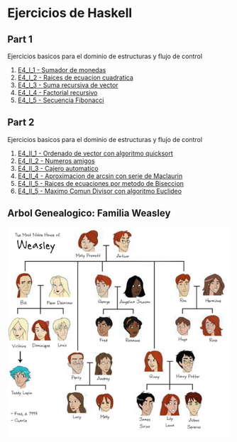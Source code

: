 # Ejercicios de Haskell

## Part 1
Ejercicios basicos para el dominio de estructuras y flujo de control
1. [E4_I_1 - Sumador de monedas](https://github.com/Medina1402/LPD-Haskell/blob/main/E4_I_1.hs)
2. [E4_I_2 - Raices de ecuacion cuadratica](https://github.com/Medina1402/LPD-Haskell/blob/main/E4_I_2.hs)
3. [E4_I_3 - Suma recursiva de vector](https://github.com/Medina1402/LPD-Haskell/blob/main/E4_I_3.hs)
4. [E4_I_4 - Factorial recursivo](https://github.com/Medina1402/LPD-Haskell/blob/main/E4_I_4.hs)
5. [E4_I_5 - Secuencia Fibonacci](https://github.com/Medina1402/LPD-Haskell/blob/main/E4_I_5.hs)

## Part 2
Ejercicios basicos para el dominio de estructuras y flujo de control
1. [E4_II_1 - Ordenado de vector con algoritmo quicksort](https://github.com/Medina1402/LPD-Haskell/blob/main/E4_II_1.hs)
2. [E4_II_2 - Numeros amigos](https://github.com/Medina1402/LPD-Haskell/blob/main/E4_II_2.hs)
3. [E4_II_3 - Cajero automatico](https://github.com/Medina1402/LPD-Haskell/blob/main/E4_II_3.hs)
4. [E4_II_4 - Aproximacion de arcsin con serie de Maclaurin](https://github.com/Medina1402/LPD-Haskell/blob/main/E4_II_4.hs)
5. [E4_II_5 - Raices de ecuaciones por metodo de Biseccion](https://github.com/Medina1402/LPD-Haskell/blob/main/E4_II_5.hs)
6. [E4_II_5 - Maximo Comun Divisor con algoritmo Euclideo](https://github.com/Medina1402/LPD-Haskell/blob/main/E4_II_6.hs)

## Arbol Genealogico: Familia Weasley
![familia Weasley](./Weasley.png)